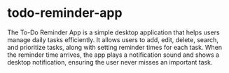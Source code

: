 # todo-reminder-app
The To-Do Reminder App is a simple desktop application that helps users manage daily tasks efficiently.
It allows users to add, edit, delete, search, and prioritize tasks, along with setting reminder times for each task.
When the reminder time arrives, the app plays a notification sound and shows a desktop notification, ensuring the user never misses an important task.

